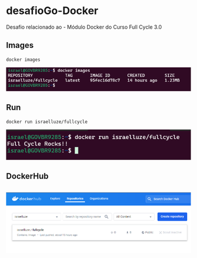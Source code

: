 # desafioGo-Docker
Desafio relacionado ao  - Módulo Docker do Curso Full Cycle 3.0

## Images
```
docker images
```
![](imagens/tamanho.png)

## Run

```
docker run israelluze/fullcycle
```
![](imagens/golang-ok.png)

## DockerHub

```
```
![](imagens/docker-hub.png)

